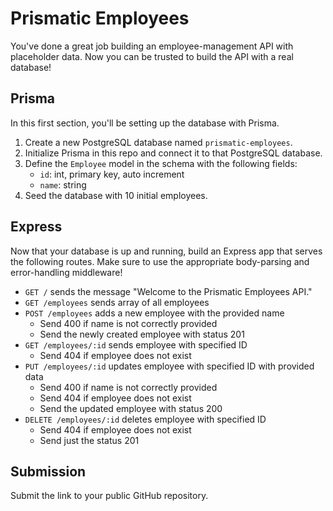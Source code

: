 # Prismatic Employees

You've done a great job building an employee-management API with placeholder data. Now you can be trusted to build the API with a real database!

## Prisma

In this first section, you'll be setting up the database with Prisma.

1. Create a new PostgreSQL database named `prismatic-employees`.
2. Initialize Prisma in this repo and connect it to that PostgreSQL database.
3. Define the `Employee` model in the schema with the following fields:
   - `id`: int, primary key, auto increment
   - `name`: string
4. Seed the database with 10 initial employees.

## Express

Now that your database is up and running, build an Express app that serves the following routes. Make sure to use the appropriate body-parsing and error-handling middleware!

- `GET /` sends the message "Welcome to the Prismatic Employees API."
- `GET /employees` sends array of all employees
- `POST /employees` adds a new employee with the provided name
  - Send 400 if name is not correctly provided
  - Send the newly created employee with status 201
- `GET /employees/:id` sends employee with specified ID
  - Send 404 if employee does not exist
- `PUT /employees/:id` updates employee with specified ID with provided data
  - Send 400 if name is not correctly provided
  - Send 404 if employee does not exist
  - Send the updated employee with status 200
- `DELETE /employees/:id` deletes employee with specified ID
  - Send 404 if employee does not exist
  - Send just the status 201

## Submission

Submit the link to your public GitHub repository.
